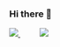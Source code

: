 ### Hi there 👋

<a href="www.linkedin.com/in/kai-feng-swe-gd">
<img src="https://img.shields.io/badge/Linkedin-%231DA1F2.svg?style=for-the-badge&logo=Linkedin&logoColor=white">
</a>
&nbsp;&nbsp;&nbsp;&nbsp;&nbsp;&nbsp;&nbsp;&nbsp;
<a href="https://www.instagram.com/kaifeng_designer/">
<img src="https://img.shields.io/badge/Instagram-%23E4405F.svg?style=for-the-badge&logo=Instagram&logoColor=white">
</a>
